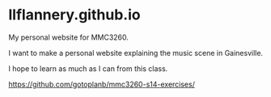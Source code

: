 llflannery.github.io
====================

My personal website for MMC3260.

I want to make a personal website explaining the music scene in Gainesville. 

I hope to learn as much as I can from this class.






https://github.com/gotoplanb/mmc3260-s14-exercises/